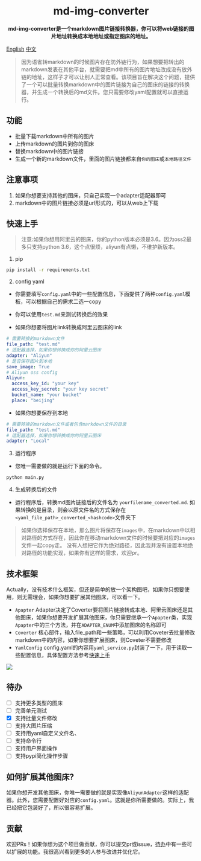 <h1 align="center">
    md-img-converter
</h1>
<p align="center">
  <strong>md-img-converter是一个markdown图片链接转换器，你可以将web链接的图片地址转换成本地地址或指定图床的地址。</strong>
</p>

[English](/README_en.md) [中文](/README.md)

> 因为语雀转markdown的时候图片存在防外链行为，如果想要把转出的markdown发表在其他平台，就需要把md中所有的图片地址改成没有放外链的地址，这样子才可以让别人正常查看。该项目旨在解决这个问题，提供了一个可以批量转换markdown中的图片链接为自己的图床的链接的转换器，并生成一个转换后的md文件。您只需要修改yaml配置就可以直接运行。

## 功能
- 批量下载markdown中所有的图片
- 上传markdown的图片到你的图床
- 替换markdown中的图片链接
- 生成一个新的markdown文件，里面的图片链接都来自`你的图床`或`本地路径文件`

## 注意事项
1. 如果你想要支持其他的图床，只自己实现一个adapter适配器即可
2. markdown中的图片链接必须是url形式的，可以从web上下载

## 快速上手

> 注意:如果你想用阿里云的图床，你的python版本必须是3.6。因为oss2最多只支持python 3.6，这个点很烦，aliyun有点懒，不维护新版本。
1. pip

```sh
pip install -r requirements.txt
```

2. config yaml
- 你需要填写`config.yaml`中的一些配置信息，下面提供了两种`config.yaml`模板，可以根据自己的需求二选一copy
- 你可以使用`test.md`来测试转换后的效果

- 如果你想要将图片link转换成阿里云图床的link
```yaml
# 需要转换的markdown文件
file_path: "test.md"
# 适配器选择，如果你想转换成你的阿里云图床
adapter: "Aliyun"
# 是否保存图片到本地
save_image: True
# Aliyun oss config
Aliyun:
  access_key_id: "your key"
  access_key_secret: "your key secret"
  bucket_name: "your bucket"
  place: "beijing"
```

- 如果你想要保存到本地

```yaml
# 需要转换的markdown文件或者包含markdown文件的目录
file_path: "test.md"
# 适配器选择，如果你想转换成你的阿里云图床
adapter: "Local"
```

3. 运行程序
   
- 您唯一需要做的就是运行下面的命令。

```shell script
python main.py
```

4. 生成转换后的文件

- 运行程序后，转换md图片链接后的文件名为 `yourfilename_converted.md`. 如果转换的是目录，则会以原文件名的方式保存在`<yaml_file_path>_converted_<hashcode>`文件夹下

> 如果你选择保存在本地，那么图片将保存在`images`中，在markdown中以相对路径的方式存在，因此你在移动markdown文件的时候要把对应的`images`文件一起copy走。 没有人想把它作为绝对路径，因此我并没有设置本地绝对路径的功能实现，如果你有这样的需求，欢迎pr。

## 技术框架
Actually，没有技术什么框架，但还是简单的放一个架构图吧，如果你只想要使用，则无需理会，如果你想要扩展其他图床，可以看一下。

- `Apapter` Adapter决定了Coverter要将图片链接转成本地、阿里云图床还是其他图床，如果你想要开发扩展其他图床，你只需要继承一个`Apapter`类，实现`Apapter`中的三个方法，并在`ADAPTER_ENUM`中添加图床的名称即可
- `Coverter` 核心部件，输入file_path和一些策略，可以利用Coveter去批量修改markdown中的内容，如果你想要扩展图床，则Coveter不需要修改
- `YamlConfig` config.yaml的内容用`yaml_service.py`封装了一下，用于读取一些配置信息，具体配置方法参考[快速上手](#快速上手)

<img src="https://zeeland-bucket.oss-cn-beijing.aliyuncs.com/typora_img/20230116180115.png"/>

## 待办
- [ ] 支持更多类型的图床
- [ ] 完善单元测试
- [x] 支持批量文件修改
- [ ] 支持大图片压缩
- [ ] 支持用yaml自定义文件名、
- [ ] 支持命令行
- [ ] 支持用户界面操作
- [ ] 支持pypi简化操作步骤

## 如何扩展其他图床?
如果你想开发其他图床，你唯一需要做的就是实现像`AliyunAdapter`这样的适配器。此外，您需要配置好对应的`config.yaml`。这就是你所需要做的。实际上，我已经把它包装好了，所以很容易扩展。 


## 贡献
欢迎PRs！如果你想为这个项目做贡献，你可以提交pr或issue，[待办](#待办)中有一些可以扩展的功能。我很高兴看到更多的人参与改进并优化它。